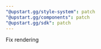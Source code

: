 ```yaml
---
"@upstart.gg/style-system": patch
"@upstart.gg/components": patch
"@upstart.gg/sdk": patch
---
```


Fix rendering
